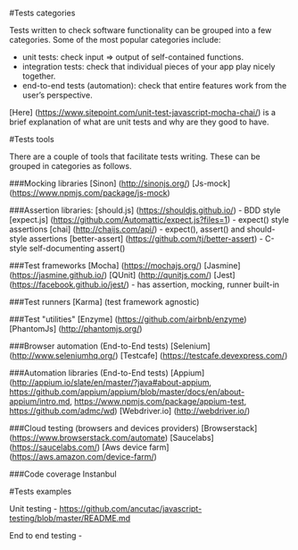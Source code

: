 #Tests categories

Tests written to check software functionality can be grouped into a few categories. Some of the most popular categories include:

* unit tests: check input => output of self-contained functions.
* integration tests: check that individual pieces of your app play nicely together.
* end-to-end tests (automation): check that entire features work from the user’s perspective.

[Here] (https://www.sitepoint.com/unit-test-javascript-mocha-chai/) is a brief explanation of what are unit tests and why are they good to have. 

#Tests tools

There are a couple of tools that facilitate tests writing. These can be grouped in categories as follows.

###Mocking libraries
[Sinon] (http://sinonjs.org/)
[Js-mock] (https://www.npmjs.com/package/js-mock)

###Assertion libraries: 
[should.js] (https://shouldjs.github.io/) - BDD style 
[expect.js] (https://github.com/Automattic/expect.js?files=1) - expect() style assertions
[chai] (http://chaijs.com/api/) - expect(), assert() and should-style assertions
[better-assert] (https://github.com/tj/better-assert) - C-style self-documenting assert()

###Test frameworks
[Mocha] (https://mochajs.org/) 
[Jasmine] (https://jasmine.github.io/)
[QUnit] (http://qunitjs.com/)
[Jest] (https://facebook.github.io/jest/) - has assertion, mocking, runner built-in

###Test runners
[Karma] (test framework agnostic)

###Test "utilities"
[Enzyme] (https://github.com/airbnb/enzyme)
[PhantomJs] (http://phantomjs.org/)

###Browser automation (End-to-End tests)
[Selenium] (http://www.seleniumhq.org/)
[Testcafe] (https://testcafe.devexpress.com/)

###Automation libraries (End-to-End tests)
[Appium] (http://appium.io/slate/en/master/?java#about-appium, https://github.com/appium/appium/blob/master/docs/en/about-appium/intro.md, https://www.npmjs.com/package/appium-test, https://github.com/admc/wd)
[Webdriver.io] (http://webdriver.io/)

###Cloud testing (browsers and devices providers)
[Browserstack] (https://www.browserstack.com/automate)
[Saucelabs] (https://saucelabs.com/)
[Aws device farm] (https://aws.amazon.com/device-farm/)

###Code coverage
Instanbul

#Tests examples

Unit testing - https://github.com/ancutac/javascript-testing/blob/master/README.md

End to end testing - 

